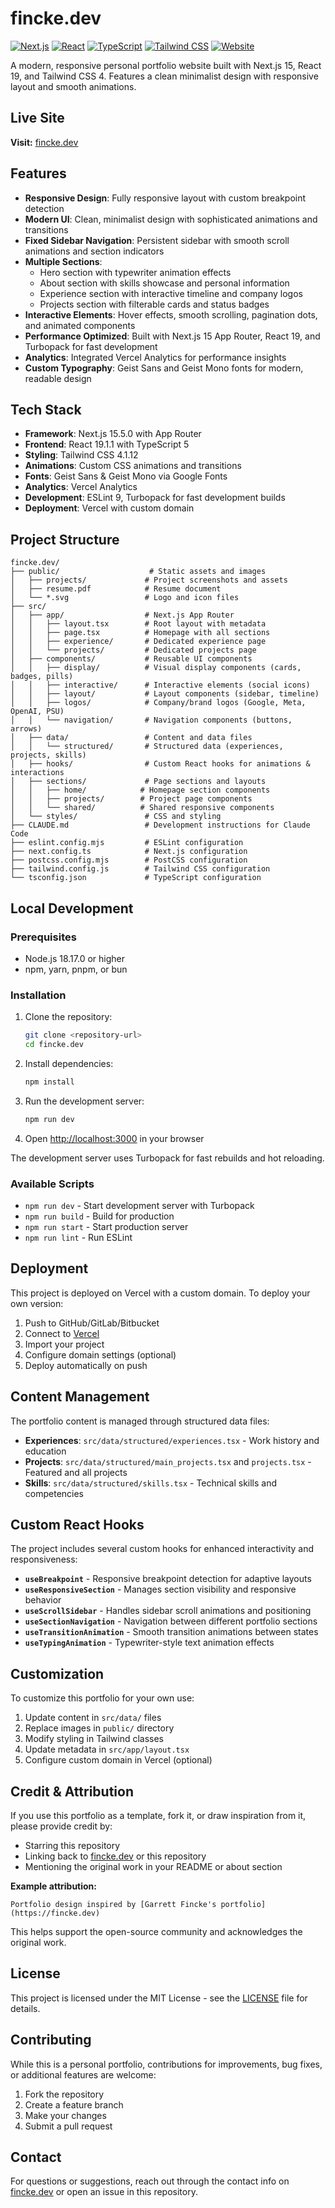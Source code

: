 # fincke.dev

[![Next.js](https://img.shields.io/badge/Next.js-15.5.0-000000?style=flat-square&logo=next.js)](https://nextjs.org/)
[![React](https://img.shields.io/badge/React-19.1.1-61DAFB?style=flat-square&logo=react)](https://react.dev/)
[![TypeScript](https://img.shields.io/badge/TypeScript-5-3178C6?style=flat-square&logo=typescript)](https://www.typescriptlang.org/)
[![Tailwind CSS](https://img.shields.io/badge/Tailwind-4.1.12-38B2AC?style=flat-square&logo=tailwind-css)](https://tailwindcss.com/)
[![Website](https://img.shields.io/badge/Website-Live-success?style=flat-square&logo=vercel)](https://fincke.dev)

A modern, responsive personal portfolio website built with Next.js 15, React 19, and Tailwind CSS 4. Features a clean minimalist design with responsive layout and smooth animations.

## Live Site

**Visit:** [fincke.dev](https://fincke.dev)

## Features

- **Responsive Design**: Fully responsive layout with custom breakpoint detection
- **Modern UI**: Clean, minimalist design with sophisticated animations and transitions
- **Fixed Sidebar Navigation**: Persistent sidebar with smooth scroll animations and section indicators
- **Multiple Sections**: 
  - Hero section with typewriter animation effects
  - About section with skills showcase and personal information
  - Experience section with interactive timeline and company logos
  - Projects section with filterable cards and status badges
- **Interactive Elements**: Hover effects, smooth scrolling, pagination dots, and animated components
- **Performance Optimized**: Built with Next.js 15 App Router, React 19, and Turbopack for fast development
- **Analytics**: Integrated Vercel Analytics for performance insights
- **Custom Typography**: Geist Sans and Geist Mono fonts for modern, readable design

## Tech Stack

- **Framework**: Next.js 15.5.0 with App Router
- **Frontend**: React 19.1.1 with TypeScript 5
- **Styling**: Tailwind CSS 4.1.12
- **Animations**: Custom CSS animations and transitions
- **Fonts**: Geist Sans & Geist Mono via Google Fonts
- **Analytics**: Vercel Analytics
- **Development**: ESLint 9, Turbopack for fast development builds
- **Deployment**: Vercel with custom domain

## Project Structure

```
fincke.dev/
├── public/                    # Static assets and images
│   ├── projects/             # Project screenshots and assets
│   ├── resume.pdf            # Resume document
│   └── *.svg                 # Logo and icon files
├── src/
│   ├── app/                  # Next.js App Router
│   │   ├── layout.tsx        # Root layout with metadata
│   │   ├── page.tsx          # Homepage with all sections
│   │   ├── experience/       # Dedicated experience page
│   │   └── projects/         # Dedicated projects page
│   ├── components/           # Reusable UI components
│   │   ├── display/          # Visual display components (cards, badges, pills)
│   │   ├── interactive/      # Interactive elements (social icons)
│   │   ├── layout/           # Layout components (sidebar, timeline)
│   │   ├── logos/            # Company/brand logos (Google, Meta, OpenAI, PSU)
│   │   └── navigation/       # Navigation components (buttons, arrows)
│   ├── data/                 # Content and data files
│   │   └── structured/       # Structured data (experiences, projects, skills)
│   ├── hooks/                # Custom React hooks for animations & interactions
│   ├── sections/             # Page sections and layouts
│   │   ├── home/            # Homepage section components
│   │   ├── projects/        # Project page components
│   │   └── shared/          # Shared responsive components
│   └── styles/               # CSS and styling
├── CLAUDE.md                 # Development instructions for Claude Code
├── eslint.config.mjs         # ESLint configuration
├── next.config.ts            # Next.js configuration
├── postcss.config.mjs        # PostCSS configuration
├── tailwind.config.js        # Tailwind CSS configuration
└── tsconfig.json             # TypeScript configuration
```

## Local Development

### Prerequisites

- Node.js 18.17.0 or higher
- npm, yarn, pnpm, or bun

### Installation

1. Clone the repository:
   ```bash
   git clone <repository-url>
   cd fincke.dev
   ```

2. Install dependencies:
   ```bash
   npm install
   ```

3. Run the development server:
   ```bash
   npm run dev
   ```

4. Open [http://localhost:3000](http://localhost:3000) in your browser

The development server uses Turbopack for fast rebuilds and hot reloading.

### Available Scripts

- `npm run dev` - Start development server with Turbopack
- `npm run build` - Build for production
- `npm run start` - Start production server
- `npm run lint` - Run ESLint

## Deployment

This project is deployed on Vercel with a custom domain. To deploy your own version:

1. Push to GitHub/GitLab/Bitbucket
2. Connect to [Vercel](https://vercel.com)
3. Import your project
4. Configure domain settings (optional)
5. Deploy automatically on push

## Content Management

The portfolio content is managed through structured data files:

- **Experiences**: `src/data/structured/experiences.tsx` - Work history and education
- **Projects**: `src/data/structured/main_projects.tsx` and `projects.tsx` - Featured and all projects
- **Skills**: `src/data/structured/skills.tsx` - Technical skills and competencies

## Custom React Hooks

The project includes several custom hooks for enhanced interactivity and responsiveness:

- **`useBreakpoint`** - Responsive breakpoint detection for adaptive layouts
- **`useResponsiveSection`** - Manages section visibility and responsive behavior
- **`useScrollSidebar`** - Handles sidebar scroll animations and positioning
- **`useSectionNavigation`** - Navigation between different portfolio sections
- **`useTransitionAnimation`** - Smooth transition animations between states
- **`useTypingAnimation`** - Typewriter-style text animation effects

## Customization

To customize this portfolio for your own use:

1. Update content in `src/data/` files
2. Replace images in `public/` directory
3. Modify styling in Tailwind classes
4. Update metadata in `src/app/layout.tsx`
5. Configure custom domain in Vercel (optional)

## Credit & Attribution

If you use this portfolio as a template, fork it, or draw inspiration from it, please provide credit by:

- Starring this repository
- Linking back to [fincke.dev](https://fincke.dev) or this repository
- Mentioning the original work in your README or about section

**Example attribution:**
```
Portfolio design inspired by [Garrett Fincke's portfolio](https://fincke.dev)
```

This helps support the open-source community and acknowledges the original work.

## License

This project is licensed under the MIT License - see the [LICENSE](LICENSE) file for details.

## Contributing

While this is a personal portfolio, contributions for improvements, bug fixes, or additional features are welcome:

1. Fork the repository
2. Create a feature branch
3. Make your changes
4. Submit a pull request

## Contact

For questions or suggestions, reach out through the contact info on [fincke.dev](https://fincke.dev) or open an issue in this repository.
